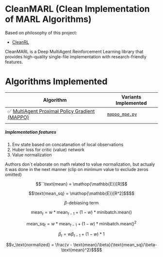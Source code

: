  # CleanMARL (Clean Implementation of MARL Algorithms)
 
Based on philosophy of this project: 
* [CleanRL](https://github.com/vwxyzjn/cleanrl/)

CleanMARL is a Deep MultiAgent Reinforcement Learning library that provides high-quality single-file implementation with research-friendly features. 

# Algorithms Implemented


| Algorithm                                                                         | Variants Implemented                                                                                                                         |
|-----------------------------------------------------------------------------------|----------------------------------------------------------------------------------------------------------------------------------------------|
| ✅ [MultiAgent Proximal Policy Gradient (MAPPO)](https://arxiv.org/pdf/2103.01955) | [`mappo_mpe.py`](https://github.com/james116blue/cleanmarl/blob/master/cleanmarl/mappo_mpe.py) |
|                                                                                   |  
##### Implementation features
1. Env state based on concatanation of local observations 
2. Huber loss for critic (value) network
3. Value normalization 

Authors don`t elaborate on math related to value normalization, but actualy it was done in the next manner (clip on minimum value to exclude zeros omitted)
```math
``\text{mean} = \mathop{\mathbb{E}}[R]
```
```math
\text{mean_sq} = \mathop{\mathbb{E}}[R^2]$$
```
```math
\beta\text{-debiasing term } 
```
```math
\text{mean}_t = w*\text{mean}_{t-1} + (1-w)*\text{minibatch.mean()}
```
```math
\text{mean_sq}_t =w*\text{mean}_{t-1} + (1-w)*\text{minibatch.mean()}^2
```
```math
\beta_t=w\beta_{t-1} + (1-w)*1
```
```math
v_\text{normalized} = \frac{v - \text{mean}/\beta}{\text{mean_sq}/\beta- \text{mean}^2}$$
```
